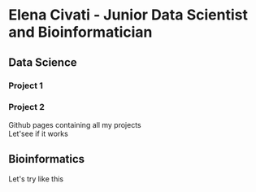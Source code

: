 # Elena Civati - Junior Data Scientist and Bioinformatician

## Data Science

### Project 1

### Project 2

Github pages containing all my projects   
Let'see if it works

## Bioinformatics

Let's try like this
